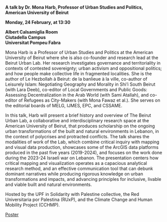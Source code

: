 **A talk by Dr. Mona Harb, Professor of Urban Studies and Politics, American University of Beirut**

**Monday, 24 February, at 13:30**

**Albert Calsamiglia Room**<br>
**Ciutadella Campus**<br>
**Universitat Pompeu Fabra**

Mona Harb is a Professor of Urban Studies and Politics at the American University of Beirut where she is also co-founder and research lead at the Beirut Urban Lab. Her research investigates governance and territoriality in contexts of contested sovereignty; urban activism and oppositional politics; and how people make collective life in fragmented localities. She is the author of Le Hezbollah à Beirut: de la banlieue à la ville, co-author of Leisurely Islam: Negotiating Geography and Morality in Shi’i South Beirut (with Lara Deeb), co-editor of Local Governments and Public Goods: Assessing Decentralization in the Arab World (with Sami Atallah), and co-editor of Refugees as City-Makers (with Mona Fawaz et al.). She serves on the editorial boards of MELG, IJMES, EPC, and CSSAME.

In this talk, Harb will present a brief history and overview of The Beirut Urban Lab, a collaborative and interdisciplinary research space at the American University of Beirut, that produces scholarship on the ongoing urban transformations of the built and natural environments in Lebanon, in the context of polycrises and protracted conflicts. The talk shares the modalities of work of the Lab, which combine critical inquiry with mapping and visual data production, showcases some of the ArcGIS data platforms produced in the past five years (2019-2024), and focuses on the work done during the 2023-24 Israeli war on Lebanon. 
The presentation centers how critical mapping and visualization operates as a capacious analytical research method, and an effective communication tool that can debunk dominant narratives while producing rigorous knowledge on urban transformations and impacts, and advancing principles for inclusive, livable and viable built and natural environments. 

Hosted by the UPF in Solidarity with Palestine collective, the Red Universitaria por Palestina (RUxP), and the Climate Change and Human Mobility Project (CCHMP).

[Poster](poster.jpg)
